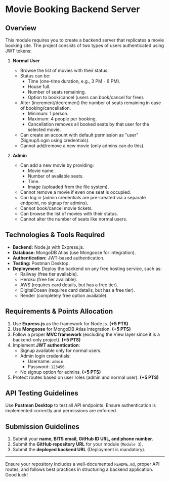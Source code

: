# Movie Booking Backend Server

## Overview
This module requires you to create a backend server that replicates a movie booking site. The project consists of two types of users authenticated using JWT tokens:

1. **Normal User**
   - Browse the list of movies with their status.
   - Status can be:
     - Time (one-time duration, e.g., 3 PM - 6 PM).
     - House full.
     - Number of seats remaining.
     - Option to book/cancel (users can book/cancel for free).
   - Alter (increment/decrement) the number of seats remaining in case of booking/cancellation.
     - Minimum: 1 person.
     - Maximum: 4 people per booking.
     - Cancellation removes all booked seats by that user for the selected movie.
   - Can create an account with default permission as "user" (Signup/Login using credentials).
   - Cannot add/remove a new movie (only admins can do this).

2. **Admin**
   - Can add a new movie by providing:
     - Movie name.
     - Number of available seats.
     - Time.
     - Image (uploaded from the file system).
   - Cannot remove a movie if even one seat is occupied.
   - Can log in (admin credentials are pre-created via a separate endpoint, no signup for admins).
   - Cannot book/cancel movie tickets.
   - Can browse the list of movies with their status.
   - Cannot alter the number of seats like normal users.

## Technologies & Tools Required
- **Backend:** Node.js with Express.js.
- **Database:** MongoDB Atlas (use Mongoose for integration).
- **Authentication:** JWT-based authentication.
- **Testing:** Postman Desktop.
- **Deployment:** Deploy the backend on any free hosting service, such as:
  - Railway (free tier available).
  - Heroku (free tier available).
  - AWS (requires card details, but has a free tier).
  - DigitalOcean (requires card details, but has a free tier).
  - Render (completely free option available).

## Requirements & Points Allocation
1. Use **Express.js** as the framework for Node.js. **(+5 PTS)**
2. Use **Mongoose** for MongoDB Atlas integration. **(+5 PTS)**
3. Follow a proper **MVC framework** (excluding the View layer since it is a backend-only project). **(+5 PTS)**
4. Implement **JWT authentication**:
   - Signup available only for normal users.
   - Admin login credentials:
     - Username: `admin`
     - Password: `123456`
   - No signup option for admins. **(+5 PTS)**
5. Protect routes based on user roles (admin and normal user). **(+5 PTS)**

## API Testing Guidelines
Use **Postman Desktop** to test all API endpoints. Ensure authentication is implemented correctly and permissions are enforced.

## Submission Guidelines
1. Submit your **name, BITS email, GitHub ID URL, and phone number**.
2. Submit the **GitHub repository URL** for your module (`Module 3`).
3. Submit the **deployed backend URL** (Deployment is mandatory).

---
Ensure your repository includes a well-documented `README.md`, proper API routes, and follows best practices in structuring a backend application. Good luck!

